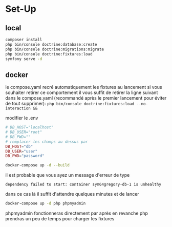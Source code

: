 # Set-Up

## local
```bash
composer install
php bin/console doctrine:database:create
php bin/console doctrine:migrations:migrate
php bin/console doctrine:fixtures:load
symfony serve -d
```

## docker

le compose.yaml recré automatiquement les fixtures au lancement si vous souhaiter retirer ce comportement il vous suffit de retirer la ligne suivant dans le compose.yaml (recommandé après le premier lancement pour éviter de tout supprimer):
`php bin/console doctrine:fixtures:load --no-interaction &&`

modifier le .env

```php
# DB_HOST="localhost"
# DB_USER="root"
# DB_PWD=""
# remplacer les champs au dessus par
DB_HOST="db"
DB_USER="user"
DB_PWD="password"
```

```bash
docker-compose up -d --build
```

il est probable que vous ayez un message d'erreur de type

`dependency failed to start: container sym64gregory-db-1 is unhealthy`

dans ce cas là il suffit d'attendre quelques minutes et de lancer

```bash
docker-compose up -d php phpmyadmin
```

phpmyadmin fonctionneras directement par après en revanche php prendras un peu de temps pour charger les fixtures
